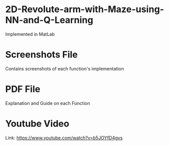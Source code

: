 # 2D-Revolute-arm-with-Maze-using-NN-and-Q-Learning

Implemented in MatLab

# Screenshots File

Contains screenshots of each function's implementation

# PDF File

Explanation and Guide on each Function

# Youtube Video

Link: https://www.youtube.com/watch?v=b5JOYfD4gvs
